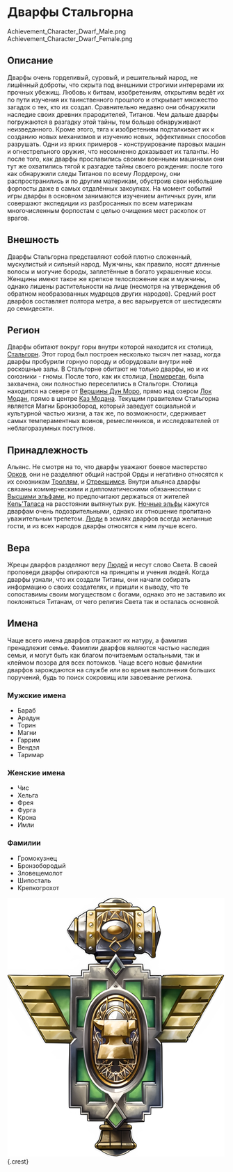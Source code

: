 # Дварфы Стальгорна

<div class="nation-icons">
<icon>Achievement_Character_Dwarf_Male.png</icon>
<icon>Achievement_Character_Dwarf_Female.png</icon>
</div>

## Описание
Дварфы очень горделивый, суровый, и решительный народ, не лишённый доброты, что скрыта под внешними строгими интерерами их прочных убежищ. Любовь к битвам, изобретениям, открытиям ведёт их по пути изучения их таинственного прошлого и открывает множество загадок о тех, кто их создал. Сравнительно недавно они обнаружили наследие своих древних прародителей, Титанов. Чем дальше дварфы погружаются в разгадку этой тайны, тем больше обнаруживают неизведанного. Кроме этого, тяга к изобретениям подталкивает их к созданию новых механизмов и изучению новых, эффективных способов разрушать. Одни из ярких примеров - конструирование паровых машин и огнестрельного оружия, что несомненно доказывает их таланты. Но после того, как дварфы прославились своими военными машинами они тут же охватились тягой к разгадке тайны своего рождения: после того как обнаружили следы Титанов по всему Лордерону, они распространились и по другим материкам, обустроив свои небольшие форпосты даже в самых отдалённых закоулках. На момент событий игры дварфы в основном занимаются изучением античных руин, или совершают экспедиции из разбросанных по всем материкам многочисленным форпостам с целью очищения мест раскопок от врагов.

## Внешность
Дварфы Стальгорна представляют собой плотно сложенный, мускулистый и сильный народ. Мужчины, как правило, носят длинные волосы и могучие бороды, заплетённые в богато украшенные косы. Женщины имеют такое же крепкое телосложение как и мужчины, однако лишены растительности на лице (несмотря на утверждения об обратном необразованных мудрецов других народов). Средний рост дварфов составляет полтора метра, а вес варьируется от шестидесяти до семидесяти.

## Регион
Дварфы обитают вокруг горы внутри которой находится их столица, [Стальгорн](../geography/kazmodan.md#Стальгорн-(город,-население-20-000)). Этот город был построен несколько тысяч лет назад, когда дварфы пробурили горную породу и оборудовали внутри неё роскошные залы. В Стальгорне обитают не только дварфы, но и их союзники - гномы. После того, как их столица, [Гномереган](../geography/kazmodan.md#Дун-Моро), была захвачена, они полностью переселились в Стальгорн. Столица находится на севере от [Вершины Дун Моро](../geography/kazmodan.md#Дун-Моро), прямо над озером [Лок Модан](../geography/kazmodan.md#Лок-Модан), прямо в центре [Каз Модана](../geography/kazmodan.md). Текущим правителем Стальгорна является Магни Бронзобород, который заведует социальной и культурной частью жизни, а так же, по возможности, сдерживает самых темпераментных воинов, ремесленников, и исследователей от неблагоразумных поступков.

## Принадлежность
Альянс. Не смотря на то, что дварфы уважают боевое мастерство [Орков](orcs/orcs.md), они не разделяют общий настрой Орды и негативно относятся к их союзникам [Троллям](trolls/trolls.md), и [Отрекшимся](forsaken/forsaken.md). Внутри альянса дварфы связаны коммерческими и дипломатическими обязанностями с [Высшими эльфами](highelves/highelves.md), но предпочитают держаться от жителей [Кель'Таласа](../geography/kaeltalas.md) на расстоянии вытянутых рук. [Ночные эльфы](nightelves/nightelves.md) кажутся дварфам очень подозрительными, однако их отношение пропитано уважительным трепетом. [Люди](humans/humans.md) в землях дварфов всегда желанные гости, и из всех народов дварфы относятся к ним лучше всего.

## Вера
Жрецы дварфов разделяют веру [Людей](humans/humans.md) и несут слово Света. В своей проповеди дварфы опираются на принципы и учения людей. Когда дварфы узнали, что их создали Титаны, они начали собирать информацию о своих создателях, и пришли к выводу, что те сопоставимы своим могуществом с богами, однако это не заставило их поклоняться Титанам, от чего религия Света так и осталась основной.

## Имена
Чаще всего имена дварфов отражают их натуру, а фамилия пренадлежит семье. Фамилии дварфов являются частью наследия семьи, и могут быть как благом почитаемым остальными, так и клеймом позора для всех потомков. Чаще всего новые фамилии дварфов зарождаются на службе или во время выполнения больших поручений, будь то поиск сокровищ или завоевание региона.  

### Мужские имена
* Бараб
* Арадун
* Торин
* Магни
* Гаррим
* Вендэл
* Таримар

### Женские имена
* Чис
* Хельга
* Фрея
* Фурга
* Крона
* Имли

### Фамилии
* Громокузнец
* Бронзобородый
* Зловещемолот
* Шипосталь
* Крепкогрохот

![Герб Дварфов Стальгорна](../../images/crests/dwarfcrest1.png "Герб Дварфов Стальгорна"){.crest}